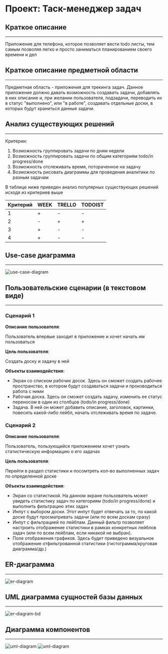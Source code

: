 # Проект: Таск-менеджер задач

## Краткое описание

---

Приложение для телефона, которое позволяет вести todo листы, тем самым позволяя легко и просто заниматься планированием своего времени и дел

## Краткое описание предметной области

---

Предметная область - приложения для трекинга задач. Данное приложение должно давать возможность создавать задачи, добавлять в них описание и, при желании пользователя, подзадачи, переводить их в статус "выполнено", или "в работе", создавать отдельные доски, в которых будут храниться данные задачи.

## Анализ существующих решений

---

Критерии:
1. Возможность группировать задачи по дням недели
2. Возможность группировать задачи по общим категориям todo/in progress/done
3. Возможность отслеживать время, потораченное на задачу
4. Возможность рисовать диаграммы для проведения аналитики по разным задачам

В таблице ниже приведен анализ популярных существующих решений исходя из критериев выше

| Критерий | WEEK | TRELLO | TODOIST | 
|----------|----------|----------|----------|
| 1 | + | - | - |
| 2 | - | + | + |
| 3 | + | - | - |
| 4 | + | - | - |

## Use-case диаграмма

---

![use-case-diagram](diagrams/useCaseTaskManager.png)

## Пользовательские сценарии (в текстовом виде)

---

### Сценарий 1


**Описание пользователя**:

Пользователь впервые заходит в приложение и хочет начать им пользоваться

**Цель пользователя**:

Создать доску и задачу в ней

**Объекты взаимодействия**:

- Экран со списком рабочих досок. Здесь он сможет создать рабочее пространство, в котором будут создаваться задачи и 
производиться работа с ними
- Рабочая доска. Здесь он сможет создать задачу, изменить ее статус переносом в один из столбцов (todo/in progress/done)
- Задача. В ней он может добавить описание, заголовок, картинки, повесить какой-либо лейбл, начать отслеживать время по
задаче.

### Сценарий 2

**Описание пользователя**:

Пользователь, пользующийся приложением хочет узнать статистическую информацию о его
задачах

**Цель пользователя**:

Перейти в раздел статистики и посомтреть кол-во выполненных задач по определенной доске

**Объекты взаимодействия**:

- Экран со статистикой. На данном экране пользователь может увидеть статистику задач по категориям
  (todo/in progress/done) и выполнить фильтрацию этих задач
- Инпут с выбором доски. Этот инпут будет отвечать за то, по какой доске будут просматривать задачи (или по
  всем доскам сразу)
- Инпут с фильтрацией по лейблам. Данный фильтр позволяет настроить отображение 
статистики в рамках конкретных лейблов задач (или по всем лейблам, если никакой не выбран).
- Поле отображения графиков. Здесь будет приведено визуальное отображение отфильтрованной статистики
  (гистограмма/круговая диаграмма/др.)

## ER-диаграмма

---

![er-diagram](diagrams/ErTaskManager.png)

## UML диаграмма сущностей базы данных

---

![er-diagram-bd](diagrams/entityDiagramTodoListApp.png)

## Диаграмма компонентов

---

![uml-diagram](diagrams/uml_2.png)
![uml-diagram](diagrams/uml_1.png)



